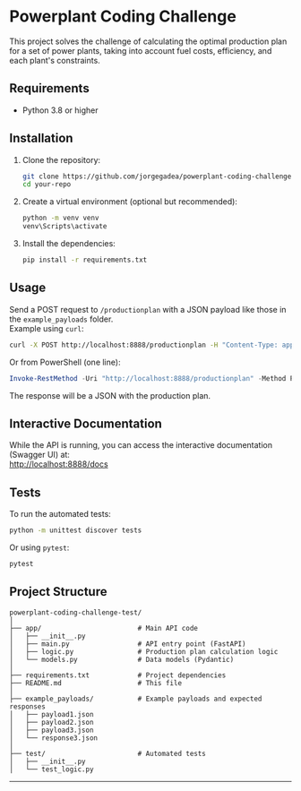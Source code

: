 # Powerplant Coding Challenge

This project solves the challenge of calculating the optimal production plan for a set of power plants, taking into account fuel costs, efficiency, and each plant's constraints.

## Requirements

- Python 3.8 or higher

## Installation

1. Clone the repository:
   ```bash
   git clone https://github.com/jorgegadea/powerplant-coding-challenge
   cd your-repo
   ```

2. Create a virtual environment (optional but recommended):
   ```bash
   python -m venv venv
   venv\Scripts\activate
   ```

3. Install the dependencies:
   ```bash
   pip install -r requirements.txt
   ```

## Usage

Send a POST request to `/productionplan` with a JSON payload like those in the `example_payloads` folder.  
Example using `curl`:

```bash
curl -X POST http://localhost:8888/productionplan -H "Content-Type: application/json" -d @example_payloads/payload1.json
```

Or from PowerShell (one line):

```powershell
Invoke-RestMethod -Uri "http://localhost:8888/productionplan" -Method Post -ContentType "application/json" -InFile ".\example_payloads\payload1.json"
```

The response will be a JSON with the production plan.

## Interactive Documentation

While the API is running, you can access the interactive documentation (Swagger UI) at:  
[http://localhost:8888/docs](http://localhost:8888/docs)

## Tests

To run the automated tests:

```bash
python -m unittest discover tests
```

Or using `pytest`:

```bash
pytest
```

## Project Structure

```
powerplant-coding-challenge-test/
│
├── app/                        # Main API code
│   ├── __init__.py
│   ├── main.py                 # API entry point (FastAPI)
│   ├── logic.py                # Production plan calculation logic
│   └── models.py               # Data models (Pydantic)
│
├── requirements.txt            # Project dependencies
├── README.md                   # This file
│
├── example_payloads/           # Example payloads and expected responses
│   ├── payload1.json
│   ├── payload2.json
│   ├── payload3.json
│   └── response3.json
│
├── test/                       # Automated tests
│   ├── __init__.py
│   └── test_logic.py
```
--- 